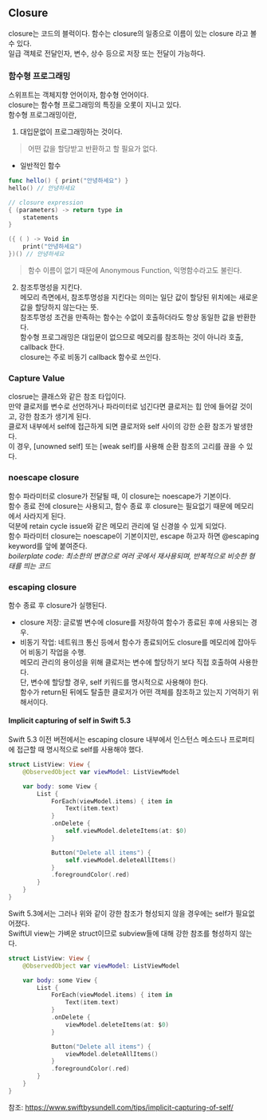 ## Closure  
closure는 코드의 블럭이다. 함수는 closure의 일종으로 이름이 있는 closure 라고 볼 수 있다.  
일급 객체로 전달인자, 변수, 상수 등으로 저장 또는 전달이 가능하다.  
  
  
### 함수형 프로그래밍  
스위프트는 객체지향 언어이자, 함수형 언어이다.  
closure는 함수형 프로그래밍의 특징을 오롯이 지니고 있다.  
함수형 프로그래밍이란,  
1. 대입문없이 프로그래밍하는 것이다.  
> 어떤 값을 할당받고 반환하고 할 필요가 없다.  

- 일반적인 함수  
```swift
func hello() { print("안녕하세요") }  
hello() // 안녕하세요  

// closure expression  
{ (parameters) -> return type in  
    statements  
}

({ ( ) -> Void in  
    print("안녕하세요")  
})() // 안녕하세요  
```
> 함수 이름이 없기 때문에 Anonymous Function, 익명함수라고도 불린다.  

2. 참조투명성을 지킨다.  
메모리 측면에서, 참조투명성을 지킨다는 의미는 일단 값이 할당된 위치에는 새로운 값을 할당하지 않는다는 뜻.  
참조투명성 조건을 만족하는 함수는 수없이 호출하더라도 항상 동일한 값을 반환한다.  
함수형 프로그래밍은 대입문이 없으므로 메모리를 참조하는 것이 아니라 호출, callback 한다.  
closure는 주로 비동기 callback 함수로 쓰인다.  
  
### Capture Value  
closrue는 클래스와 같은 참조 타입이다.  
만약 클로저를 변수로 선언하거나 파라미터로 넘긴다면 클로저는 힙 안에 들어갈 것이고, 강한 참조가 생기게 된다.  
클로저 내부에서 self에 접근하게 되면 클로저와 self 사이의 강한 순환 참조가 발생한다.  
이 경우, [unowned self] 또는 [weak self]를 사용해 순환 참조의 고리를 끊을 수 있다.  
  
### noescape closure  
함수 파라미터로 closure가 전달될 때, 이 closure는 noescape가 기본이다.  
함수 종료 전에 closure는 사용되고, 함수 종료 후 closure는 필요없기 때문에 메모리에서 사라지게 된다.  
덕분에 retain cycle issue와 같은 메모리 관리에 덜 신경쓸 수 있게 되었다.  
함수 파라미터 closure는 noescape이 기본이지만, escape 하고자 하면 @escaping keyword를 앞에 붙여준다.  
*boilerplate code: 최소한의 변경으로 여러 곳에서 재사용되며, 반복적으로 비슷한 형태를 띄는 코드*  
  
### escaping closure  
함수 종료 후 closure가 실행된다.  
- closure 저장: 글로벌 변수에 closure를 저장하여 함수가 종료된 후에 사용되는 경우.  
- 비동기 작업: 네트워크 통신 등에서 함수가 종료되어도 closure를 메모리에 잡아두어 비동기 작업을 수행.  
메모리 관리의 용이성을 위해 클로저는 변수에 할당하기 보다 직접 호출하여 사용한다.  
단, 변수에 할당할 경우, self 키워드를 명시적으로 사용해야 한다.  
함수가 return된 뒤에도 탈출한 클로저가 어떤 객체를 참조하고 있는지 기억하기 위해서이다.  
  
#### Implicit capturing of self in Swift 5.3  
Swift 5.3 이전 버전에서는 escaping closure 내부에서 인스턴스 메소드나 프로퍼티에 접근할 때 명시적으로 self를 사용해야 했다.  
  
```swift
struct ListView: View {
    @ObservedObject var viewModel: ListViewModel

    var body: some View {
        List {
            ForEach(viewModel.items) { item in
                Text(item.text)
            }
            .onDelete {
                self.viewModel.deleteItems(at: $0)
            }

            Button("Delete all items") {
                self.viewModel.deleteAllItems()
            }
            .foregroundColor(.red)
        }
    }
}
```  
  
Swift 5.3에서는 그러나 위와 같이 강한 참조가 형성되지 않을 경우에는 self가 필요없어졌다.  
SwiftUI view는 가벼운 struct이므로 subview들에 대해 강한 참조를 형성하지 않는다.  
  
```swift
struct ListView: View {
    @ObservedObject var viewModel: ListViewModel

    var body: some View {
        List {
            ForEach(viewModel.items) { item in
                Text(item.text)
            }
            .onDelete {
                viewModel.deleteItems(at: $0)
            }

            Button("Delete all items") {
                viewModel.deleteAllItems()
            }
            .foregroundColor(.red)
        }
    }
}
```  
  
  
  
  
참조: https://www.swiftbysundell.com/tips/implicit-capturing-of-self/  